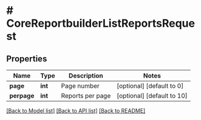 # # CoreReportbuilderListReportsRequest

## Properties

Name | Type | Description | Notes
------------ | ------------- | ------------- | -------------
**page** | **int** | Page number | [optional] [default to 0]
**perpage** | **int** | Reports per page | [optional] [default to 10]

[[Back to Model list]](../../README.md#models) [[Back to API list]](../../README.md#endpoints) [[Back to README]](../../README.md)
